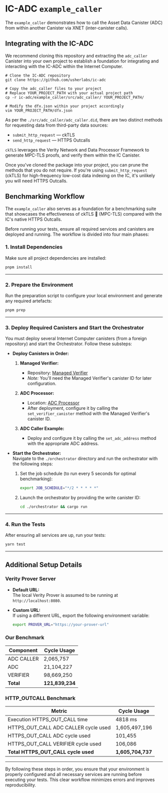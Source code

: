 # IC-ADC `example_caller`

The `example_caller` demonstrates how to call the Asset Data Canister (ADC) from within another Canister via XNET (inter-canister calls).

## Integrating with the IC-ADC

We recommend cloning this repository and extracting the `adc_caller` Canister into your own project to establish a foundation for integrating and interacting with the IC-ADC within the Internet Computer.

```shell
# Clone the IC-ADC repository
git clone https://github.com/usherlabs/ic-adc

# Copy the adc_caller files to your project
# Replace YOUR_PROJECT_PATH with your actual project path
cp -r ic-adc/example_caller/src/adc_caller/ YOUR_PROJECT_PATH/

# Modify the dfx.json within your project accordingly
vim YOUR_PROJECT_PATH/dfx.json
```

As per the `./src/adc_caller/adc_caller.did`, there are two distinct methods for requesting data from third-party data sources:

- `submit_http_request` — ckTLS
- `send_http_request` — HTTPS Outcalls

`ckTLS` leverages the Verity Network and Data Processor Framework to generate MPC-TLS proofs, and verify them within the IC Canister. 

Once you've cloned the package into your project, you can prune the methods that you do not require.
If you're using `submit_http_request` (ckTLS) for high-frequency low-cost data indexing on the IC, it's unlikely you will need HTTPS Outcalls.

## Benchmarking Workflow

The `example_caller` also serves as a foundation for a benchmarking suite that showcases the effectiveness of ckTLS 🧪 (MPC-TLS) compared with the IC's native HTTPS Outcalls.

Before running your tests, ensure all required services and canisters are deployed and running. The workflow is divided into four main phases:

### 1. Install Dependencies

Make sure all project dependencies are installed:

```bash
pnpm install
```

---

### 2. Prepare the Environment

Run the preparation script to configure your local environment and generate any required artefacts:

```bash
pnpm prep
```

---

### 3. Deploy Required Canisters and Start the Orchestrator

You must deploy several Internet Computer canisters (from a foreign repository) and start the Orchestrator. Follow these substeps:

- **Deploy Canisters in Order:**

  1. **Managed Verifier:**  
     - Repository: [Managed Verifier](https://github.com/usherlabs/verity-dp/tree/main/ic/managed/verifier)  
     - *Note:* You'll need the Managed Verifier's canister ID for later configuration.

  2. **ADC Processor:**  
     - Location: [ADC Processor](../processor/ic)  
     - After deployment, configure it by calling the `set_verifier_canister` method with the Managed Verifier's canister ID.

  3. **ADC Caller Example:**  
     - Deploy and configure it by calling the `set_adc_address` method with the appropriate ADC address.

- **Start the Orchestrator:**  
  Navigate to the `./orchestrator` directory and run the orchestrator with the following steps:

  1. Set the job schedule (to run every 5 seconds for optimal benchmarking):
  
     ```bash
     export JOB_SCHEDULE="*/2 * * * * *"
     ```
     
  2. Launch the orchestrator by providing the write canister ID:

     ```bash
     cd ./orchestrator && cargo run
     ```

---

### 4. Run the Tests

After ensuring all services are up, run your tests:

```bash
yarn test
```

---

## Additional Setup Details

### Verity Prover Server

- **Default URL:**  
  The local Verity Prover is assumed to be running at `http://localhost:8080`.

- **Custom URL:**  
  If using a different URL, export the following environment variable:
  
  ```bash
  export PROVER_URL="https://your-prover-url"
  ```

### Our Benchmark

| Component    | Cycle Usage   |
| ------------ | ------------- |
| ADC CALLER   | 2,065,757     |
| ADC          | 21,104,227    |
| VERIFIER     | 98,669,250    |
| **Total**    | **121,839,234** |

### HTTP_OUTCALL Benchmark

| Metric                                      | Cycle Usage         |
| ------------------------------------------- | ------------------- |
| Execution HTTPS_OUT_CALL time               | 4818 ms             |
| HTTPS_OUT_CALL ADC CALLER cycle used        | 1,605,497,196       |
| HTTPS_OUT_CALL ADC cycle used               | 101,455             |
| HTTPS_OUT_CALL VERIFIER cycle used          | 106,086             |
| **Total HTTPS_OUT_CALL cycle used**         | **1,605,704,737**   |

---

By following these steps in order, you ensure that your environment is properly configured and all necessary services are running before executing your tests. This clear workflow minimizes errors and improves reproducibility.
